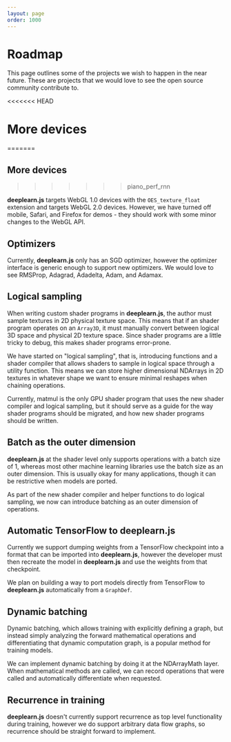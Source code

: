 ```yaml
---
layout: page
order: 1000
---
```

# Roadmap

This page outlines some of the projects we wish to happen in the near future.
These are projects that we would love to see the open source community
contribute to.

<<<<<<< HEAD
# More devices
=======
## More devices
>>>>>>> piano_perf_rnn

**deeplearn.js** targets WebGL 1.0 devices with the `OES_texture_float`
extension and targets WebGL 2.0 devices. However, we have turned off mobile,
Safari, and Firefox for demos - they should work with some minor changes
to the WebGL API.

## Optimizers

Currently, **deeplearn.js** only has an SGD optimizer, however the optimizer
interface is generic enough to support new optimizers. We would love to see RMSProp,
Adagrad, Adadelta, Adam, and Adamax.

## Logical sampling

When writing custom shader programs in **deeplearn.js**, the author must sample
textures in 2D physical texture space. This means that if an shader program
operates on an `Array3D`, it must manually convert between logical 3D space and
physical 2D texture space. Since shader programs are a little tricky to debug,
this makes shader programs error-prone.

We have started on "logical sampling", that is, introducing functions and a
shader compiler that allows shaders to sample in logical space through a utility
function. This means we can store higher dimensional NDArrays in 2D textures in
whatever shape we want to ensure minimal reshapes when chaining operations.

Currently, matmul is the only GPU shader program that uses the new shader compiler
and logical sampling, but it should serve as a guide for the way shader programs
should be migrated, and how new shader programs should be written.

## Batch as the outer dimension

**deeplearn.js** at the shader level only supports operations with a batch size
of 1, whereas most other machine learning libraries use the batch size as an
outer dimension. This is usually okay for many applications, though it can be
restrictive when models are ported.

As part of the new shader compiler and helper functions to do logical sampling,
we now can introduce batching as an outer dimension of operations.

## Automatic TensorFlow to deeplearn.js

Currently we support dumping weights from a TensorFlow checkpoint into a format
that can be imported into **deeplearn.js**, however the developer must then
recreate the model in **deeplearn.js** and use the weights from that checkpoint.

We plan on building a way to port models directly from TensorFlow to
**deeplearn.js** automatically from a `GraphDef`.

## Dynamic batching

Dynamic batching, which allows training with explicitly defining a graph, but
instead simply analyzing the forward mathematical operations and differentiating
that dynamic computation graph, is a popular method for training models.

We can implement dynamic batching by doing it at the NDArrayMath layer. When
mathematical methods are called, we can record operations that were called and
automatically differentiate when requested.

## Recurrence in training

**deeplearn.js** doesn't currently support recurrence as top level
functionality during training, however we do support arbitrary data flow graphs,
so recurrence should be straight forward to implement.
